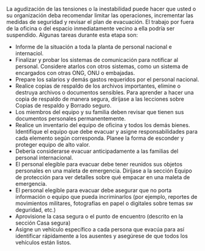 [Title]: # (Fase Dos - Alerta)
[Difficulty]: # (Principiante)
[Order]: # (0)

La agudización de las tensiones o la inestabilidad puede hacer que usted o su organización deba recomendar limitar las operaciones, incrementar las medidas de seguridad y revisar el plan de evacuación. El trabajo por fuera de la oficina o del espacio inmediatamente vecino a ella podría ser suspendido. Algunas tareas durante esta etapa son:

*   Informe de la situación a toda la planta de personal nacional e internaciol.
*   Finalizar y probar los sistemas de comunicación para notificar al personal. Considere atarlos con otros sistemas, como un sistema de encargados con otras ONG, ONU o embajadas.
*   Prepare los salarios y demás gastos requeridos por el personal nacional.
*    Realice copias de respaldo de los archivos importantes, elimine o destruya archivos o documentos sensibles.  Para aprender a hacer una copia de respaldo de manera segura, diríjase a las lecciones sobre Copias de respaldo y Borrado seguro.
*   Los miembros del equipo y su familia deben revisar que tienen sus documentos personales permanentemente.
*   Realice un inventario del equipo de oficina y todos los demás bienes. Identifique el equipo que debe evacuar y asigne responsabilidades para cada elemento según corresponda. Planee la forma de esconder y proteger equipo de alto valor.
*   Debería considerarse evacuar anticipadamente a las familias del personal internacional.
*   El personal elegible para evacuar debe tener reunidos sus objetos personales en una maleta de emergencia. Diríjase a la sección Equipo de protección para ver detalles sobre qué empacar en una maleta de emergencia.
*   El personal elegible para evacuar debe asegurar que no porta información o equipo que pueda incriminarlos (por ejemplo, reportes de movimientos militares, fotografías en papel o digitales sobre temas sw deguridad, etc.)
*   Aprovisione la casa segura o el punto de encuentro (descrito en la sección Casa segura)
*   Asigne un vehículo específico a cada persona que evacúa para así identificar rápidamente a los ausentes y asegúrese de que todos los vehículos están listos.